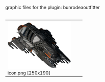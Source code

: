 graphic files for the plugin: bunrodeaoutfitter<br>
<br>
<table>
	<tr valign="bottom">
		<td><a href="https://github.com/Nova1422/plugins/blob/main/myplugins/bunrodeaoutfitter/icon.png"><img src="https://raw.githubusercontent.com/Nova1422/plugins/refs/heads/main/myplugins/bunrodeaoutfitter/icon.png" width="200"></a><br>
		icon.png [250x190]</td>
		<td></td>
		<td></td>
	</tr>
</table>
